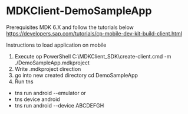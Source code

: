 # MDKClient-DemoSampleApp

Prerequisites
MDK 6.X and follow the tutorials below
https://developers.sap.com/tutorials/cp-mobile-dev-kit-build-client.html

Instructions to load application on mobile

1. Execute op PowerShell
    C:\MDKClient_SDK\create-client.cmd -m ./DemoSampleApp.mdkproject
2. Write .mdkproject direction
3. go into new created directory
cd DemoSampleApp
4. Run tns
- tns run android --emulator
or
- tns device android
- tns run android --device ABCDEFGH